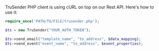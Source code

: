 TruSender PHP client is using cURL on top on our Rest API. Here's how to use it:

```php
require_once('PATH/TO/FILE/trusender.php');

$ts = new TruSender("YOUR_AUTH_TOKEN");

$ts->send_email("template_name", "to_address", $data_mapping);
$ts->send_event("event_name", "to_address", $event_properties);

```

